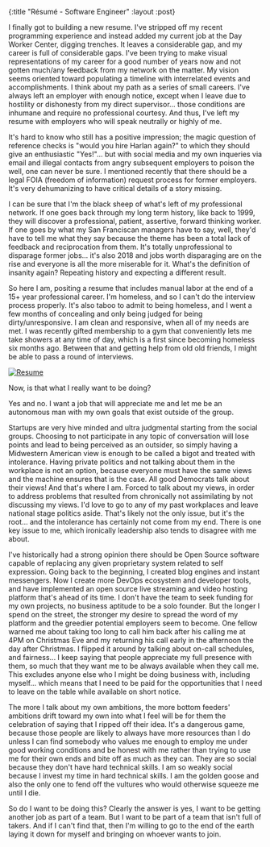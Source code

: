 {:title "Résumé - Software Engineer"
 :layout :post}

I finally got to building a new resume. I've stripped off my recent programming experience and
instead added my current job at the Day Worker Center, digging trenches. It leaves a considerable gap,
and my career is full of considerable gaps. I've been trying to make visual representations of my career
for a good number of years now and not gotten much/any feedback from my network on the matter. 
My vision seems oriented toward populating a timeline with interrelated events and accomplishments. I think about
my path as a series of small careers. I've always left an employer with enough notice, except when
I leave due to hostility or dishonesty from my direct supervisor... those conditions are inhumane and 
require no professional courtesy. And thus, I've left my resume with employers who will speak neutrally or
highly of me. 

It's hard to know who still has a positive impression; the magic question of reference checks is "would you hire Harlan 
again?" to which they should give an enthusiastic "Yes!"... but with social media and my own inqueries via email and 
illegal contacts
from angry subsequent employers to poison the well, one can never be sure. I mentioned recently that there should
be a legal FOIA (freedom of information) request process for former employers. It's very dehumanizing to have critical
details of a story missing.

I can be sure that I'm the black sheep of what's left of my professional network. If one goes back through my 
long term history, like back to 1999, they will
discover a professional, patient, assertive, forward thinking worker. If one goes by what my San Franciscan managers
have to say, well, they'd have to tell me what they say because the theme has been a total lack of feedback and 
reciprocation from them. It's totally unprofessional to disparage former jobs... it's also 2018 and 
jobs worth disparaging are on the rise and everyone is all the more miserable for it. 
What's the definition of insanity again? Repeating history and expecting a different result.

So here I am, positing a resume that includes manual labor at the end of a 15+ year professional career.
I'm homeless, and so I can't do the interview process properly. It's also taboo to admit to being homeless,
and I went a few months of concealing and only being judged for being dirty/unresponsive. I am clean and responsive,
when all of my needs are met.
I was recently gifted membership to a gym that
conveniently lets me take showers at any time of day, which is a first since becoming homeless six months ago. Between
that and getting help from old old friends, I might be able to pass a round of interviews.

[![Resume](/img/2018-12-27-resume/resume-software-eng.png)](/img/2018-12-27-resume/resume-software-eng.pdf)

Now, is that what I really want to be doing?

Yes and no. I want a job that will appreciate me and let me be
an autonomous man with my own goals that exist outside of the group. 

Startups are very hive minded and ultra
judgmental starting from the social groups. Choosing to not participate in any topic of conversation 
will lose points and lead to being perceived as an outsider, 
so simply having a Midwestern American view is enough to be called a bigot and treated with intolerance. Having
private politics and not talking about them in the workplace is not an option, because everyone must have the 
same views and the machine ensures that is the case. All good Democrats talk about their views! And that's where I am. Forced to talk about my views, in order to address problems that resulted from chronically
not assimilating by not discussing my views. I'd love to go to any of my past workplaces and leave national stage politics aside. That's 
likely not the only issue, but it's the root... and the intolerance has certainly not come from my end. There is one
key issue to me, which ironically leadership also tends to disagree with me about.

I've historically had a strong opinion there should be Open Source software capable of replacing any given 
proprietary system related to self expression. Going back to the beginning, I created blog engines and instant 
messengers. Now I create more DevOps ecosystem and developer tools, and have implemented an open source live streaming
and video hosting platform that's ahead of its time.  I don't have the team to seek funding for my own projects, 
no business aptitude to be a solo founder. But the longer I 
spend on the street, the stronger my desire to spread the word of my platform and the greedier potential employers
seem to become. One fellow warned me about taking too long to call him back after his calling me at 4PM on Christmas Eve
and my returning his call early in the afternoon the day after Christmas. I flipped it around by talking about 
on-call schedules, and fairness... I keep saying that people appreciate my full presence with them, so much that they
want me to be always available when they call me. This excludes anyone else who I might be doing business with, 
including myself... which means that I need to be paid for the opportunities that I need to leave on the table while
available on short notice.

The more I talk about my own ambitions, the more bottom feeders' ambitions drift toward my own into what I feel will 
be for them the celebration of saying that I ripped off their idea. It's a dangerous game, because those people are 
likely to always have more resources than I do unless I can find somebody who values me enough to employ me under
good working conditions and be honest with me rather than trying to use me for their own ends and bite off as much
as they can. They are so social because they don't have hard technical skills. I am so weakly social because I invest 
my time in hard technical skills. I am the golden goose and also the only one to fend off the vultures who 
would otherwise squeeze me until I die.

So do I want to be doing this? Clearly the answer is yes, I want to be getting another job as part of a team. But
I want to be part of a team that isn't full of takers. And if I can't find that, then I'm willing to go to the end
of the earth laying it down for myself and bringing on whoever wants to join.



